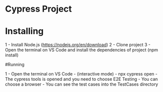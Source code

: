 # Cypress Project

# Installing

1 - Install Node.js (https://nodejs.org/en/download)
2 - Clone project
3 - Open the terminal on VS Code and install the dependencies of project (npm install)


#Running

1 - Open the terminal on VS Code 
    - (interactive mode) 
        - npx cypress open 
            - The cypress tools is opened and you need to choose E2E Testing
            - You can choose a browser
            - You can see the test cases into the TestCases directory 